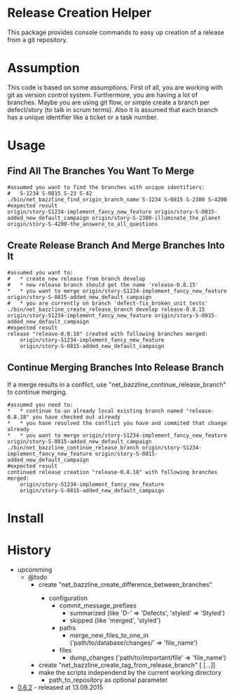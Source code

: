 # Release Creation Helper

This package provides console commands to easy up creation of a release from a git repository.

# Assumption

This code is based on some assumptions.
First of all, you are working with git as version control system.
Furthermore, you are having a lot of branches. Maybe you are using git flow, or simple create a branch per defect/story (to talk in scrum terms).
Also it is assumed that each branch has a unique identifier like a ticket or a task number.

# Usage

## Find All The Branches You Want To Merge

```
#assumed you want to find the branches with unique identifiers:
#   S-1234 S-0815 S-23 S-42
./bin/net_bazzline_find_origin_branch_name S-1234 S-0815 S-2300 S-4200
#expected result
origin/story-S1234-implement_fancy_new_feature origin/story-S-0815-added_new_default_campaign origin/story-S-2300-illuminate_the_planet origin/story-S-4200-the_answere_to_all_questions
```

## Create Release Branch And Merge Branches Into It

```
#assumed you want to:
#   * create new release from branch develop
#   * new release branch should get the name 'release-0.8.15'
*   * you want to merge origin/story-S1234-implement_fancy_new_feature origin/story-S-0815-added_new_default_campaign
#   * you are currently on branch 'defect-fix_broken_unit_tests'
./bin/net_bazzline_create_release_branch develop release-0.8.15 origin/story-S1234-implement_fancy_new_feature origin/story-S-0815-added_new_default_campaign
#expected result
release "release-0.8.18" created with following branches merged:
    origin/story-S1234-implement_fancy_new_feature
    origin/story-S-0815-added_new_default_campaign
```

## Continue Merging Branches Into Release Branch


If a merge results in a conflict, use "net_bazzline_continue_release_branch" to continue merging.

```
#assumed you need to:
*   * continue to an already local existing branch named "release-0.8.18" you have checked out already
*   * you have resolved the conflict you have and commited that change already
*   * you want to merge origin/story-S1234-implement_fancy_new_feature origin/story-S-0815-added_new_default_campaign
./bin/net_bazzline_continue_release_branch origin/story-S1234-implement_fancy_new_feature origin/story-S-0815-added_new_default_campaign
#expected result
continued release creation "release-0.8.18" with following branches merged:
    origin/story-S1234-implement_fancy_new_feature
    origin/story-S-0815-added_new_default_campaign
```

# Install

# History

* upcomming
    * @todo
        * create "net_bazzline_create_difference_between_branches" <path to configuration file> <current tag or release branch> <next release branch> <output directory>
            * configuration
                * commit_message_prefixes
                    * summarized (like 'D-' => 'Defects', 'styled' => 'Styled')
                    * skipped (like 'merged', 'styled')
                * paths
                    * merge_new_files_to_one_in ('path/to/database/changes/' => 'file_name')
                * files
                    * dump_changes ('path/to/important/file' => 'file_name')
        * create "net_bazzline_create_tag_from_release_branch" <release branch> <tag> [<branch to merge release branch> [...]]
        * make the scripts independend by the current working directory
            * path_to_repository as optional parameter
* [0.6.2](https://github.com/bazzline/php_component_database_file_storage/tree/0.6.2) - released at 13.09.2015
